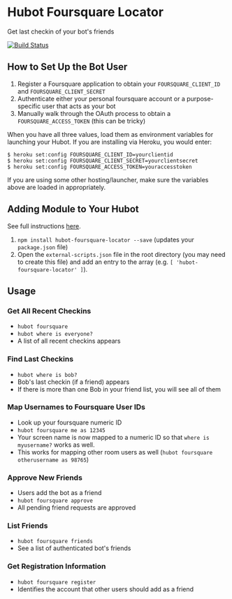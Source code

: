 # Hubot Foursquare Locator

Get last checkin of your bot's friends

[![Build Status](https://travis-ci.org/hubot-scripts/hubot-foursquare-locator.png)](https://travis-ci.org/hubot-scripts/hubot-foursquare-locator)

## How to Set Up the Bot User

1. Register a Foursquare application to obtain your `FOURSQUARE_CLIENT_ID` and `FOURSQUARE_CLIENT_SECRET`
2. Authenticate either your personal foursquare account or a purpose-specific user that acts as your bot
3. Manually walk through the OAuth process to obtain a `FOURSQUARE_ACCESS_TOKEN` (this can be tricky)

When you have all three values, load them as environment variables for launching your Hubot. If you are installing via Heroku, you would enter:

```
$ heroku set:config FOURSQUARE_CLIENT_ID=yourclientid
$ heroku set:config FOURSQUARE_CLIENT_SECRET=yourclientsecret
$ heroku set:config FOURSQUARE_ACCESS_TOKEN=youraccesstoken
```

If you are using some other hosting/launcher, make sure the variables above are loaded in appropriately.

## Adding Module to Your Hubot

See full instructions [here](https://github.com/github/hubot/blob/master/docs/scripting.md#npm-packages).

1. `npm install hubot-foursquare-locator --save` (updates your `package.json` file)
2. Open the `external-scripts.json` file in the root directory (you may need to create this file) and add an entry to the array (e.g. `[ 'hubot-foursquare-locator' ]`).

## Usage

### Get All Recent Checkins

* `hubot foursquare`
* `hubot where is everyone?`
* A list of all recent checkins appears

### Find Last Checkins

* `hubot where is bob?`
* Bob's last checkin (if a friend) appears
* If there is more than one Bob in your friend list, you will see all of them

### Map Usernames to Foursquare User IDs

* Look up your foursquare numeric ID
* `hubot foursquare me as 12345`
* Your screen name is now mapped to a numeric ID so that `where is myusername?` works as well.
* This works for mapping other room users as well (`hubot foursquare otherusername as 98765`)

### Approve New Friends

* Users add the bot as a friend
* `hubot foursquare approve`
* All pending friend requests are approved

### List Friends

* `hubot foursquare friends`
* See a list of authenticated bot's friends

### Get Registration Information

* `hubot foursquare register`
* Identifies the account that other users should add as a friend